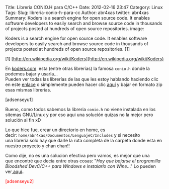 Title: Librería CONIO.H para C/C++
Date: 2012-02-16 23:47
Category: Linux
Tags: 
Slug: libreria-conio-h-para-cc
Author: abr4xas
twitter: abr4xas
Summary: Koders is a search engine for open source code. It enables software
developers to easily search and browse source code in thousands of
projects posted at hundreds of open source repositories.
image: 


Koders is a search engine for open source code. It enables software
developers to easily search and browse source code in thousands of
projects posted at hundreds of open source repositories. [1]

[1] [http://en.wikipedia.org/wiki/Koders](http://en.wikipedia.org/wiki/Koders)


En [koders.com](http://www.koders.com/ "http://www.koders.com/")  esta
(entre otras librerías) la famosa `conio.h` donde la podemos bajar y
usarla...  
Pueden ver todas las librerías de las que les estoy hablando haciendo
clic en este
[enlace](http://www.koders.com/c/fid4A76B4D0B8E5C7D9F37E06D4162D9C3ACFC46F10.aspx "Ver Librerias") o
simplemente pueden hacer
clic [aquí](abr4xas.org/descargas/includes.zip "Bajar librerías necesarias") y
bajar en formato zip esas mismas librerías.

[adsenseyu1]

Bueno, como todos sabemos la libreria `conio.h` no viene instalada en
los sitemas GNU/Linux y por eso aqui una solución quizas no la mejor
pero solución al fin xD

Lo que hice fue, crear un directorio en home, es
decir: `home/abr4xas/Documentos/LenguajeC/Includes` y si necesito
una librería solo hay que darle la ruta completa de la carpeta donde
esta en nuestro proyecto y chan chan!!

Como dije, no es una solucion efectiva pero vamos, es mejor que una
que encontré que decía entre otras cosas: "*Hay que bajarse el
programilla Bloodshed DevC/C++ para Windows e instalarlo con Wine*..."
Lo pueden
ver[ aquí](http://www.ubuntu-es.org/node/106572 "Librería CONIO.H (borland C) en linux por fin! (solución para todos los que tengan problemas)")..

<span style="color: #ff0000;"><span style="color: #ff0000;">[adsenseyu2]</span>  
</span>

 
